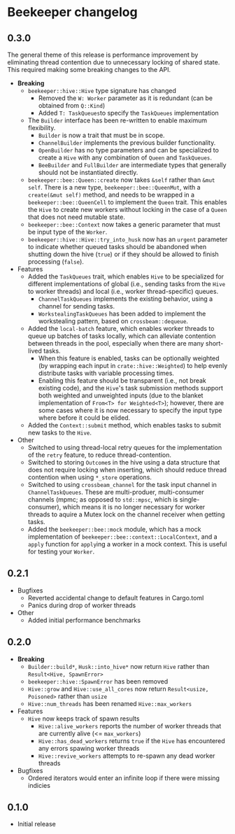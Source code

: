 # Beekeeper changelog

## 0.3.0

The general theme of this release is performance improvement by eliminating thread contention due to unnecessary locking of shared state. This required making some breaking changes to the API.

* **Breaking**
  * `beekeeper::hive::Hive` type signature has changed
    * Removed the `W: Worker` parameter as it is redundant (can be obtained from `Q::Kind`)
    * Added `T: TaskQueues`to specify the `TaskQueues` implementation
  * The `Builder` interface has been re-written to enable maximum flexibility.
    * `Builder` is now a trait that must be in scope.
    * `ChannelBuilder` implements the previous builder functionality.
    * `OpenBuilder` has no type parameters and can be specialized to create a `Hive` with any combination of `Queen` and `TaskQueues`.
    * `BeeBuilder` and `FullBuilder` are intermediate types that generally should not be instantiated directly.
  * `beekeeper::bee::Queen::create` now takes `&self` rather than `&mut self`. There is a new type, `beekeeper::bee::QueenMut`, with a `create(&mut self)` method, and needs to be wrapped in a `beekeeper::bee::QueenCell` to implement the `Queen` trait. This enables the `Hive` to create new workers without locking in the case of a `Queen` that does not need mutable state.
  * `beekeeper::bee::Context` now takes a generic parameter that must be input type of the `Worker`.
  * `beekeeper::hive::Hive::try_into_husk` now has an `urgent` parameter to indicate whether queued tasks should be abandoned when shutting down the hive (`true`) or if they should be allowed to finish processing (`false`).
* Features
  * Added the `TaskQueues` trait, which enables `Hive` to be specialized for different implementations of global (i.e., sending tasks from the `Hive` to worker threads) and local (i.e., worker thread-specific) queues.
    * `ChannelTaskQueues` implements the existing behavior, using a channel for sending tasks.
    * `WorkstealingTaskQueues` has been added to implement the workstealing pattern, based on `crossbeam::dequeue`.
  * Added the `local-batch` feature, which enables worker threads to queue up batches of tasks locally, which can alleviate contention between threads in the pool, especially when there are many short-lived tasks.
    * When this feature is enabled, tasks can be optionally weighted (by wrapping each input in `crate::hive::Weighted`) to help evenly distribute tasks with variable processing times.
    * Enabling this feature should be transparent (i.e., not break existing code), and the `Hive`'s task submission methods support both weighted and unweighted inputs (due to the blanket implementation of `From<T> for Weighted<T>`); however, there are some cases where it is now necessary to specify the input type where before it could be elided.
  * Added the `Context::submit` method, which enables tasks to submit new tasks to the `Hive`.
* Other
  * Switched to using thread-local retry queues for the implementation of the `retry` feature, to reduce thread-contention.
  * Switched to storing `Outcome`s in the hive using a data structure that does not require locking when inserting, which should reduce thread contention when using `*_store` operations.
  * Switched to using `crossbeam_channel` for the task input channel in `ChannelTaskQueues`. These are multi-produer, multi-consumer channels (mpmc; as opposed to `std::mpsc`, which is single-consumer), which means it is no longer necessary for worker threads to aquire a Mutex lock on the channel receiver when getting tasks.
  * Added the `beekeeper::bee::mock` module, which has a mock implementation of `beekeeper::bee::context::LocalContext`, and a `apply` function for `apply`ing a worker in a mock context. This is useful for testing your `Worker`.

## 0.2.1

* Bugfixes
  * Reverted accidental change to default features in Cargo.toml
  * Panics during drop of worker threads
* Other
  * Added initial performance benchmarks

## 0.2.0

* **Breaking**
  * `Builder::build*`, `Husk::into_hive*` now return `Hive` rather than `Result<Hive, SpawnError>`
  * `beekeeper::hive::SpawnError` has been removed
  * `Hive::grow` and `Hive::use_all_cores` now return `Result<usize, Poisoned>` rather than `usize`
  * `Hive::num_threads` has been renamed `Hive::max_workers`
* Features
  * `Hive` now keeps track of spawn results
    * `Hive::alive_workers` reports the number of worker threads that are currently alive (<= `max_workers`)
    * `Hive::has_dead_workers` returns `true` if the `Hive` has encountered any errors spawing worker threads
    * `Hive::revive_workers` attempts to re-spawn any dead worker threads
* Bugfixes
  * Ordered iterators would enter an infinite loop if there were missing indicies

## 0.1.0

* Initial release